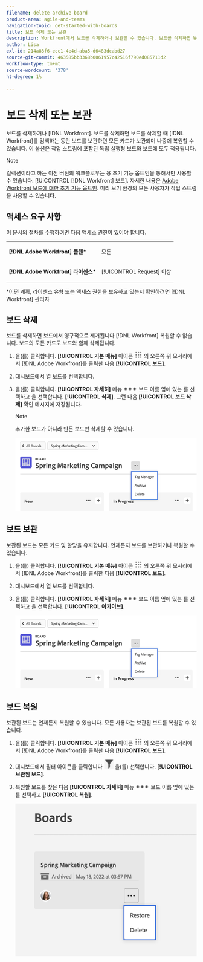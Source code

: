 ```yaml
---
filename: delete-archive-board
product-area: agile-and-teams
navigation-topic: get-started-with-boards
title: 보드 삭제 또는 보관
description: Workfront에서 보드를 삭제하거나 보관할 수 있습니다. 보드를 삭제하면 Workfront에서 보드가 영구적으로 제거되며, 보드를 보관하면 모든 카드가 보관되며 나중에 복원할 수 있습니다.
author: Lisa
exl-id: 214a83f6-ecc1-4e4d-aba5-d6483dcabd27
source-git-commit: 463585bb3368b0061957c42516f790ed085711d2
workflow-type: tm+mt
source-wordcount: '378'
ht-degree: 1%

---
```


# 보드 삭제 또는 보관

보드를 삭제하거나 [!DNL Workfront]. 보드를 삭제하면 보드를 삭제할 때 [!DNL Workfront]를 검색하는 동안 보드를 보관하면 모든 카드가 보관되며 나중에 복원할 수 있습니다. 이 옵션은 작업 스트림에 포함된 독립 실행형 보드와 보드에 모두 적용됩니다.

>[!NOTE]
>
>컬렉션이라고 하는 이전 버전의 워크플로우는 용 초기 기능 옵트인을 통해서만 사용할 수 있습니다. [!UICONTROL [!DNL Workfront] 보드]. 자세한 내용은 [Adobe Workfront 보드에 대한 초기 기능 옵트인](/help/quicksilver/agile/get-started-with-boards/boards-early-feature-opt-in.md).
>미리 보기 환경의 모든 사용자가 작업 스트림을 사용할 수 있습니다.

## 액세스 요구 사항

이 문서의 절차를 수행하려면 다음 액세스 권한이 있어야 합니다.

<table style="table-layout:auto"> 
 <col> 
 </col> 
 <col> 
 </col> 
 <tbody> 
  <tr> 
   <td role="rowheader"><strong>[!DNL Adobe Workfront] 플랜*</strong></td> 
   <td> <p>모든</p> </td> 
  </tr> 
  <tr> 
   <td role="rowheader"><strong>[!DNL Adobe Workfront] 라이센스*</strong></td> 
   <td> <p>[!UICONTROL Request] 이상</p> </td> 
  </tr>
   </tbody> 
</table>

&#42;어떤 계획, 라이센스 유형 또는 액세스 권한을 보유하고 있는지 확인하려면 [!DNL Workfront] 관리자

## 보드 삭제

보드를 삭제하면 보드에서 영구적으로 제거됩니다 [!DNL Workfront] 복원할 수 없습니다. 보드의 모든 카드도 보드와 함께 삭제됩니다.

1. 을(를) 클릭합니다. **[!UICONTROL 기본 메뉴]** 아이콘 ![](assets/main-menu-icon.png) 의 오른쪽 위 모서리에서 [!DNL Adobe Workfront]를 클릭한 다음 **[!UICONTROL 보드]**.
1. 대시보드에서 열 보드를 선택합니다.
1. 을(를) 클릭합니다. **[!UICONTROL 자세히]** 메뉴 ![[!UICONTROL 추가 메뉴]](assets/more-icon-spectrum.png) 보드 이름 옆에 있는 를 선택하고 을 선택합니다. **[!UICONTROL 삭제]**. 그런 다음 **[!UICONTROL 보드 삭제]** 확인 메시지에 저장됩니다.

   >[!NOTE]
   >
   >추가한 보드가 아니라 만든 보드만 삭제할 수 있습니다.

   ![보드 추가 메뉴](assets/boards-board-more-menu.png)

## 보드 보관

보관된 보드는 모든 카드 및 할당을 유지합니다. 언제든지 보드를 보관하거나 복원할 수 있습니다.

1. 을(를) 클릭합니다. **[!UICONTROL 기본 메뉴]** 아이콘 ![](assets/main-menu-icon.png) 의 오른쪽 위 모서리에서 [!DNL Adobe Workfront]를 클릭한 다음 **[!UICONTROL 보드]**.
1. 대시보드에서 열 보드를 선택합니다.
1. 을(를) 클릭합니다. **[!UICONTROL 자세히]** 메뉴 ![[!UICONTROL 추가 메뉴]](assets/more-icon-spectrum.png) 보드 이름 옆에 있는 를 선택하고 을 선택합니다. **[!UICONTROL 아카이브]**.

   ![보드 추가 메뉴](assets/boards-board-more-menu.png)

## 보드 복원

보관된 보드는 언제든지 복원할 수 있습니다. 모든 사용자는 보관된 보드를 복원할 수 있습니다.

1. 을(를) 클릭합니다. **[!UICONTROL 기본 메뉴]** 아이콘 ![](assets/main-menu-icon.png) 의 오른쪽 위 모서리에서 [!DNL Adobe Workfront]를 클릭한 다음 **[!UICONTROL 보드]**.
1. 대시보드에서 필터 아이콘을 클릭합니다 ![필터](assets/filter-icon-spectrum-25x25.png) 을(를) 선택합니다. **[!UICONTROL 보관된 보드]**.
1. 복원할 보드를 찾은 다음 **[!UICONTROL 자세히]** 메뉴 ![추가 메뉴](assets/more-icon-spectrum.png) 보드 이름 옆에 있는 를 선택하고 **[!UICONTROL 복원]**.

   ![보드 복원](assets/boards-dashboard-restore.png)
